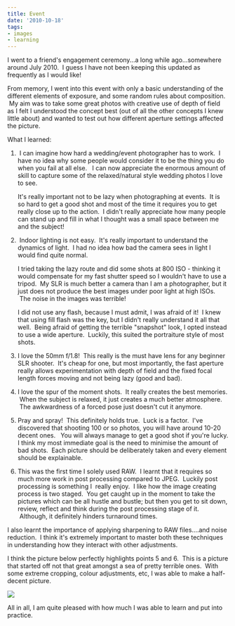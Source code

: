 ```yaml
---
title: Event
date: '2010-10-18'
tags:
- images
- learning
---
```


I went to a friend's engagement ceremony...a long while ago...somewhere around July 2010.  I guess I have not been keeping this updated as frequently as I would like!

From memory, I went into this event with only a basic understanding of the different elements of exposure, and some random rules about composition.  My aim was to take some 
great photos with creative use of depth of field as I felt I understood the concept best (out of all the other concepts I knew little about) and wanted to test out how different aperture settings affected the picture.

What I learned:

1.  I can imagine how hard a wedding/event photographer has to work.  I have no idea why some people would consider it to be the thing you do when you fail at all else.   I can now appreciate the enormous amount of skill to capture some of the relaxed/natural style wedding photos I love to see.

	It's really important not to be lazy when photographing at events.  It is so hard to get a good shot and most of the time it requires you to get really close up to the action.  I didn't really appreciate how many people can stand up and fill in what I thought was a small space between me and the subject!

2.  Indoor lighting is not easy.  It's really important to understand the dynamics of light.  I had no idea how bad the camera sees in light I would find quite normal.

	I tried taking the lazy route and did some shots at 800 ISO - thinking it would compensate for my fast shutter speed so I wouldn't have to use a tripod.  My SLR is much better a camera than I am a photographer, but it just does not produce the best images under poor light at high ISOs.  The noise in the images was terrible!

	I did not use any flash, because I must admit, I was afraid of it!  I knew that using fill flash was the key, but I didn't really understand it all that well.  Being afraid of getting the terrible "snapshot" look, I opted instead to use a wide aperture.  Luckily, this suited the portraiture style of most shots.

3. I love the 50mm f/1.8!  This really is the must have lens for any beginner SLR shooter.  It's cheap for one, but most importantly, the fast aperture really allows experimentation with depth of field and the fixed focal length forces moving and not being lazy (good and bad).

4. I love the spur of the moment shots.  It really creates the best memories.  When the subject is relaxed, it just creates a much better atmosphere.  The awkwardness of a forced pose just doesn't cut it anymore.

5. Pray and spray!  This definitely holds true.  Luck is a factor.  I've discovered that shooting 100 or so photos, you will have around 10-20 decent ones.   You will always manage to get a good shot if you're lucky. I think my most immediate goal is the need to minimise the amount of bad shots.  Each picture should be deliberately taken and every element should be explainable.

6. This was the first time I solely used RAW.  I learnt that it requires so much more work in post processing compared to JPEG.  Luckily post processing is something I  really enjoy.  I like how the image creating process is two staged.  You get caught up in the moment to take the pictures which can be all hustle and bustle; but then you get to sit down, review, reflect and think during the post processing stage of it.  Although, it definitely hinders turnaround times.

I also learnt the importance of applying sharpening to RAW files....and noise reduction.  I think it's extremely important to master both these techniques in understanding how they interact with other adjustments.

I think the picture below perfectly highlights points 5 and 6.  This is a picture that started off not that great amongst a sea of pretty terrible ones.  With some extreme cropping, colour adjustments, etc, I was able to make a half-decent picture.

![][image-1]

All in all, I am quite pleased with how much I was able to learn and put into practice.

[image-1]:	/images/2010/10/img_0767-2010-07-04-at-12-43-05.jpg